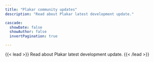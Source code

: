 ```yaml
---
title: "Plakar community updates"
description: "Read about Plakar latest development update."

cascade:
  showDate: false
  showAuthor: false
  invertPagination: true

---
```

{{< lead >}}
Read about Plakar latest development update.
{{< /lead >}}




